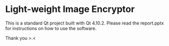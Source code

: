 # Light-weight Image Encryptor
This is a standard Qt project built with Qt 4.10.2. 
Please read the report.pptx for instructions on how to use the software.

Thank you >.<
